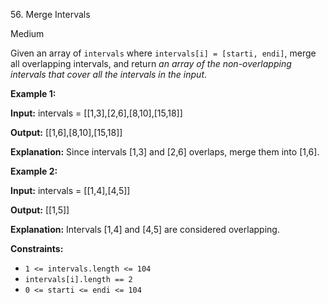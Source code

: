 ﻿56\. Merge Intervals

Medium

Given an array of `intervals` where `intervals[i] = [starti, endi]`, merge all overlapping intervals, and return _an array of the non-overlapping intervals that cover all the intervals in the input_.

**Example 1:**

**Input:** intervals = \[\[1,3\],\[2,6\],\[8,10\],\[15,18\]\]

**Output:** \[\[1,6\],\[8,10\],\[15,18\]\]

**Explanation:** Since intervals \[1,3\] and \[2,6\] overlaps, merge them into \[1,6\]. 

**Example 2:**

**Input:** intervals = \[\[1,4\],\[4,5\]\]

**Output:** \[\[1,5\]\]

**Explanation:** Intervals \[1,4\] and \[4,5\] are considered overlapping. 

**Constraints:**

*   `1 <= intervals.length <= 104`
*   `intervals[i].length == 2`
*   `0 <= starti <= endi <= 104`